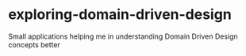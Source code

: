 # exploring-domain-driven-design
Small applications helping me in understanding Domain Driven Design concepts better
